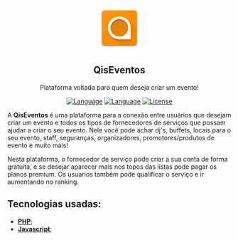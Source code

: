 <p align="center"><a href="#" target="_blank"><img src="https://raw.githubusercontent.com/MatheusChagas7/QisEventos/master/assets/img/favicon.png" width="100"></a></p>

<h2 align="center">
    <b>QisEventos</b>
</h2>

<p align="center">Plataforma voltada para quem deseja criar um evento!</p>

<p align="center">
    <a href="#"><img src="https://img.shields.io/badge/language-PHP-%237175aa" alt="Language"></a>
    <a href="#"><img src="https://img.shields.io/badge/language-JS-%23f7df1e" alt="Language"></a>
    <a href="#"><img src="https://img.shields.io/badge/license-MIT-green" alt="License"></a>
</p>

<p>
    A <b>QisEventos</b> é uma plataforma para a conexão entre usuários que desejam criar um evento e todos os tipos de fornecedores de serviços que possam ajudar a criar o seu evento. Nele você pode achar dj's, buffets, locais para o seu evento, staff, seguranças, organizadores, promotores/produtos de evento e muito mais!
</p>

<p>
    Nesta plataforma, o fornecedor de serviço pode criar a sua conta de forma gratuita, e se desejar aparecer mais nos topos das listas pode pagar os planos premium. Os usuarios também pode qualificar o serviço e ir aumentando no ranking. 
</p>

## Tecnologias usadas:
- **[PHP](https://www.php.net/)**;
- **[Javascript](https://developer.mozilla.org/pt-BR/docs/Web/JavaScript)**;
